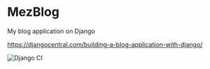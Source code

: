 # MezBlog
 My blog application on Django

https://djangocentral.com/building-a-blog-application-with-django/

![Django CI](https://github.com/mezgoodle/MezBlog/workflows/Django%20CI/badge.svg)